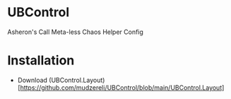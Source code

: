 # UBControl
 Asheron's Call Meta-less Chaos Helper Config

# Installation
- Download (UBControl.Layout)[https://github.com/mudzereli/UBControl/blob/main/UBControl.Layout]